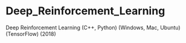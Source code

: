# Deep_Reinforcement_Learning
Deep Reinforcement Learning (C++, Python) (Windows, Mac, Ubuntu) (TensorFlow) (2018)
